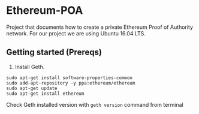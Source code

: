 # Ethereum-POA
Project that documents how to create a private Ethereum Proof of Authority network.
For our project we are using Ubuntu 16.04 LTS.

## Getting started (Prereqs)
1. Install Geth.
```
sudo apt-get install software-properties-common
sudo add-apt-repository -y ppa:ethereum/ethereum
sudo apt-get update
sudo apt-get install ethereum 
```
Check Geth installed version with `geth version` command from terminal
